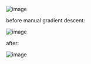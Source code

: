 ![image](https://github.com/user-attachments/assets/adeda2ec-8db0-4dc6-a33c-b74de5bdac7f)



before manual gradient descent:

![image](https://github.com/user-attachments/assets/590e11be-331c-43c9-aa23-e4ef236e9c80)



after:

![image](https://github.com/user-attachments/assets/488211cb-f3bb-4bb5-8619-87670aa3d080)
